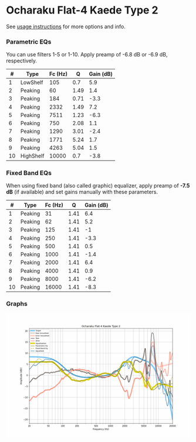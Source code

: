 # Ocharaku Flat-4 Kaede Type 2
See [usage instructions](https://github.com/jaakkopasanen/AutoEq#usage) for more options and info.

### Parametric EQs
You can use filters 1-5 or 1-10. Apply preamp of -6.8 dB or -6.9 dB, respectively.

|   # | Type      |   Fc (Hz) |    Q |   Gain (dB) |
|-----|-----------|-----------|------|-------------|
|   1 | LowShelf  |       105 | 0.7  |         5.9 |
|   2 | Peaking   |        60 | 1.49 |         1.4 |
|   3 | Peaking   |       184 | 0.71 |        -3.3 |
|   4 | Peaking   |      2332 | 1.49 |         7.2 |
|   5 | Peaking   |      7511 | 1.23 |        -6.3 |
|   6 | Peaking   |       750 | 2.08 |         1.1 |
|   7 | Peaking   |      1290 | 3.01 |        -2.4 |
|   8 | Peaking   |      1771 | 5.24 |         1.7 |
|   9 | Peaking   |      4263 | 5.04 |         1.5 |
|  10 | HighShelf |     10000 | 0.7  |        -3.8 |

### Fixed Band EQs
When using fixed band (also called graphic) equalizer, apply preamp of **-7.5 dB** (if available) and set gains manually with these parameters.

|   # | Type    |   Fc (Hz) |    Q |   Gain (dB) |
|-----|---------|-----------|------|-------------|
|   1 | Peaking |        31 | 1.41 |         6.4 |
|   2 | Peaking |        62 | 1.41 |         5.2 |
|   3 | Peaking |       125 | 1.41 |        -1   |
|   4 | Peaking |       250 | 1.41 |        -3.3 |
|   5 | Peaking |       500 | 1.41 |         0.5 |
|   6 | Peaking |      1000 | 1.41 |        -1.4 |
|   7 | Peaking |      2000 | 1.41 |         6.4 |
|   8 | Peaking |      4000 | 1.41 |         0.9 |
|   9 | Peaking |      8000 | 1.41 |        -6.2 |
|  10 | Peaking |     16000 | 1.41 |        -8.3 |

### Graphs
![](./Ocharaku%20Flat-4%20Kaede%20Type%202.png)
